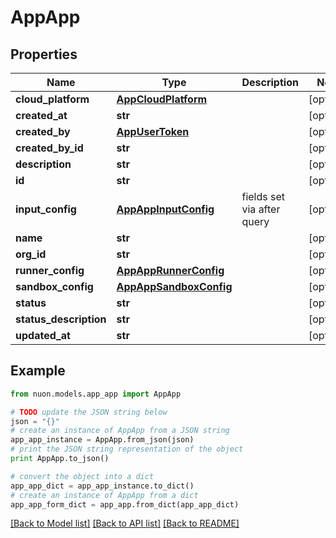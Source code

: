 # AppApp


## Properties

Name | Type | Description | Notes
------------ | ------------- | ------------- | -------------
**cloud_platform** | [**AppCloudPlatform**](AppCloudPlatform.md) |  | [optional] 
**created_at** | **str** |  | [optional] 
**created_by** | [**AppUserToken**](AppUserToken.md) |  | [optional] 
**created_by_id** | **str** |  | [optional] 
**description** | **str** |  | [optional] 
**id** | **str** |  | [optional] 
**input_config** | [**AppAppInputConfig**](AppAppInputConfig.md) | fields set via after query | [optional] 
**name** | **str** |  | [optional] 
**org_id** | **str** |  | [optional] 
**runner_config** | [**AppAppRunnerConfig**](AppAppRunnerConfig.md) |  | [optional] 
**sandbox_config** | [**AppAppSandboxConfig**](AppAppSandboxConfig.md) |  | [optional] 
**status** | **str** |  | [optional] 
**status_description** | **str** |  | [optional] 
**updated_at** | **str** |  | [optional] 

## Example

```python
from nuon.models.app_app import AppApp

# TODO update the JSON string below
json = "{}"
# create an instance of AppApp from a JSON string
app_app_instance = AppApp.from_json(json)
# print the JSON string representation of the object
print AppApp.to_json()

# convert the object into a dict
app_app_dict = app_app_instance.to_dict()
# create an instance of AppApp from a dict
app_app_form_dict = app_app.from_dict(app_app_dict)
```
[[Back to Model list]](../README.md#documentation-for-models) [[Back to API list]](../README.md#documentation-for-api-endpoints) [[Back to README]](../README.md)


